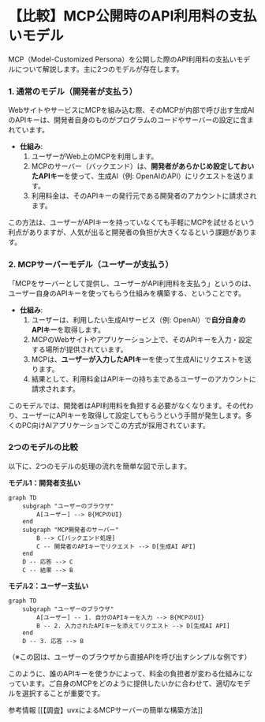 # 【比較】MCP公開時のAPI利用料の支払いモデル

MCP（Model-Customized Persona）を公開した際のAPI利用料の支払いモデルについて解説します。主に2つのモデルが存在します。

### 1. 通常のモデル（開発者が支払う）

WebサイトやサービスにMCPを組み込む際、そのMCPが内部で呼び出す生成AIのAPIキーは、開発者自身のものがプログラムのコードやサーバーの設定に含まれています。

*   **仕組み**:
    1.  ユーザーがWeb上のMCPを利用します。
    2.  MCPのサーバー（バックエンド）は、**開発者があらかじめ設定しておいたAPIキー**を使って、生成AI（例: OpenAIのAPI）にリクエストを送ります。
    3.  利用料金は、そのAPIキーの発行元である開発者のアカウントに請求されます。

この方法は、ユーザーがAPIキーを持っていなくても手軽にMCPを試せるという利点がありますが、人気が出ると開発者の負担が大きくなるという課題があります。

### 2. MCPサーバーモデル（ユーザーが支払う）

「MCPをサーバーとして提供し、ユーザーがAPI利用料を支払う」というのは、ユーザー自身のAPIキーを使ってもらう仕組みを構築する、ということです。

*   **仕組み**:
    1.  ユーザーは、利用したい生成AIサービス（例: OpenAI）で**自分自身のAPIキー**を取得します。
    2.  MCPのWebサイトやアプリケーション上で、そのAPIキーを入力・設定する場所が提供されています。
    3.  MCPは、**ユーザーが入力したAPIキー**を使って生成AIにリクエストを送ります。
    4.  結果として、利用料金はAPIキーの持ち主であるユーザーのアカウントに請求されます。

このモデルでは、開発者はAPI利用料を負担する必要がなくなります。その代わり、ユーザーにAPIキーを取得して設定してもらうという手間が発生します。多くのPC向けAIアプリケーションでこの方式が採用されています。

### 2つのモデルの比較

以下に、2つのモデルの処理の流れを簡単な図で示します。

**モデル1：開発者支払い**
```mermaid
graph TD
    subgraph "ユーザーのブラウザ"
        A[ユーザー] --> B{MCPのUI}
    end
    subgraph "MCP開発者のサーバー"
        B --> C[バックエンド処理]
        C -- 開発者のAPIキーでリクエスト --> D[生成AI API]
    end
    D -- 応答 --> C
    C -- 結果 --> B
```

**モデル2：ユーザー支払い**
```mermaid
graph TD
    subgraph "ユーザーのブラウザ"
        A[ユーザー] -- 1. 自分のAPIキーを入力 --> B{MCPのUI}
        B -- 2. 入力されたAPIキーを添えてリクエスト --> D[生成AI API]
    end
    D -- 3. 応答 --> B
```
（※この図は、ユーザーのブラウザから直接APIを呼び出すシンプルな例です）

このように、誰のAPIキーを使うかによって、料金の負担者が変わる仕組みになっています。ご自身のMCPをどのように提供したいかに合わせて、適切なモデルを選択することが重要です。 


参考情報
[[【調査】uvxによるMCPサーバーの簡単な構築方法]]